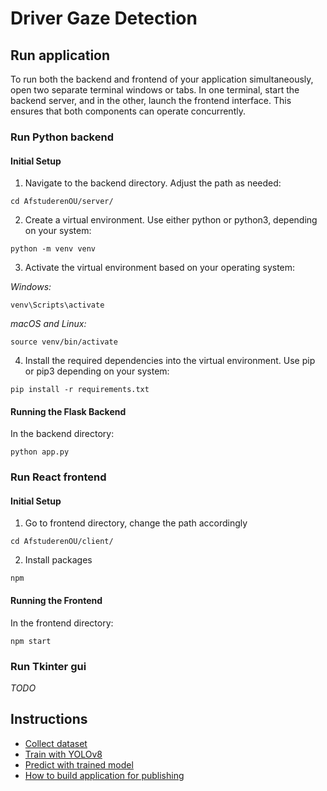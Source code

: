 # Driver Gaze Detection

## Run application

To run both the backend and frontend of your application simultaneously, open two separate terminal windows or tabs. In one terminal, start the backend server, and in the other, launch the frontend interface. This ensures that both components can operate concurrently.

### Run Python backend

#### Initial Setup

1. Navigate to the backend directory. Adjust the path as needed:

```
cd AfstuderenOU/server/
```

2. Create a virtual environment. Use either python or python3, depending on your system:

```
python -m venv venv
```

3. Activate the virtual environment based on your operating system:

_Windows:_

```
venv\Scripts\activate
```

_macOS and Linux:_

```
source venv/bin/activate
```

4. Install the required dependencies into the virtual environment. Use pip or pip3 depending on your system:

```
pip install -r requirements.txt
```

#### Running the Flask Backend

In the backend directory:

```
python app.py
```

### Run React frontend

#### Initial Setup

1. Go to frontend directory, change the path accordingly

```
cd AfstuderenOU/client/
```

2. Install packages

```
npm
```

#### Running the Frontend

In the frontend directory:

```
npm start
```

### Run Tkinter gui

*TODO*

## Instructions

- [Collect dataset](./documentation/COLLECTDATASET.md)
- [Train with YOLOv8](./documentation/TRAIN.md)
- [Predict with trained model](./documentation/PREDICT.md)
- [How to build application for publishing](./documentation/APPLICATION_BUILD.md)
